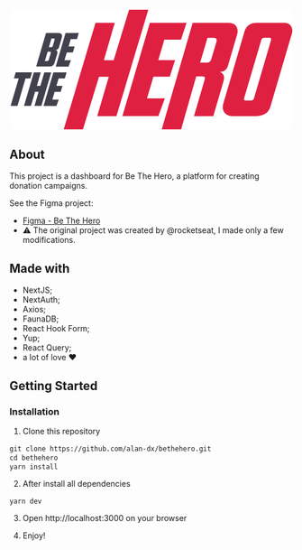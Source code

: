 <h4 align="center">
  <img src="./public/images/logo.svg"/><br>
</h4>

## About
This project is a dashboard for Be The Hero, a platform for creating donation campaigns.

See the Figma project:
  - [Figma - Be The Hero](https://www.figma.com/file/5qy7JGoFLERDZkge8xp2Ic/Be-The-Hero-OmniStack-11-Copy?node-id=0%3A1)
  - :warning: The original project was created by @rocketseat, I made only a few modifications.

## Made with
  - NextJS;
  - NextAuth;
  - Axios;
  - FaunaDB;
  - React Hook Form;
  - Yup;
  - React Query;
  - a lot of love :heart:
  
## Getting Started
### Installation
  1. Clone this repository
  ```
  git clone https://github.com/alan-dx/bethehero.git
  cd bethehero
  yarn install
  ```

  2. After install all dependencies
  ```
  yarn dev
  ```

  3. Open http://localhost:3000 on your browser
  
  4. Enjoy!